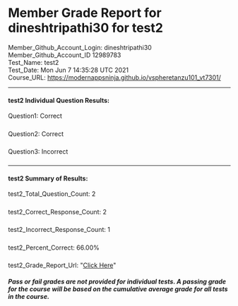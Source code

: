 # Member Grade Report for dineshtripathi30 for test2  
   
Member_Github_Account_Login: dineshtripathi30  
Member_Github_Account_ID 12989783  
Test_Name: test2  
Test_Date: Mon Jun  7 14:35:28 UTC 2021  
Course_URL: https://modernappsninja.github.io/vspheretanzu101_vt7301/  
   
---  
#### test2 Individual Question Results:  
Question1: Correct  
#####  
Question2: Correct  
#####  
Question3: Incorrect  
#####  
---  
#### test2 Summary of Results:  
test2_Total_Question_Count: 2  
#####  
test2_Correct_Response_Count: 2  
#####  
test2_Incorrect_Response_Count: 1  
#####  
test2_Percent_Correct: 66.00%  
#####  
test2_Grade_Report_Url: "[Click Here](https://github.com/modernappsninjas/dineshtripathi30/blob/main/static/userdata/courses/vspheretanzu101_vt7301/grade_report.pr624.test2.md)"
##### Pass or fail grades are not provided for individual tests. A passing grade for the course will be based on the cumulative average grade for all tests in the course.  
